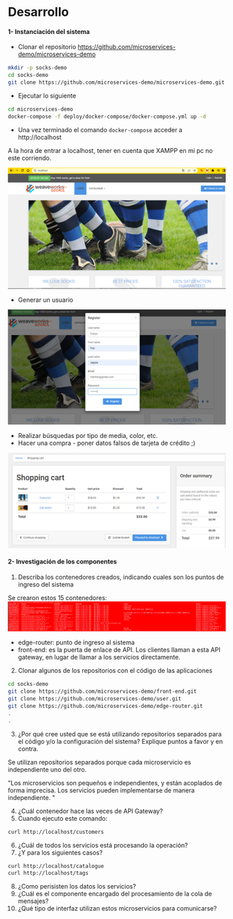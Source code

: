 # Desarrollo

#### 1- Instanciación del sistema
- Clonar el repositorio https://github.com/microservices-demo/microservices-demo
```bash
mkdir -p socks-demo
cd socks-demo
git clone https://github.com/microservices-demo/microservices-demo.git
```
- Ejecutar lo siguiente
```bash
cd microservices-demo
docker-compose -f deploy/docker-compose/docker-compose.yml up -d
```
- Una vez terminado el comando `docker-compose` acceder a http://localhost

A la hora de entrar a localhost, tener en cuenta que XAMPP en mi pc no este corriendo.

![1](/TP4/img/1.png)

- Generar un usuario

![1.1](/TP4/img/1.1.png)

- Realizar búsquedas por tipo de media, color, etc.
- Hacer una compra - poner datos falsos de tarjeta de crédito ;)

![1.2](/TP4/img/1.2.png)
#### 2- Investigación de los componentes
1. Describa los contenedores creados, indicando cuales son los puntos de ingreso del sistema

Se crearon estos 15 contenedores:
![2](/TP4/img/2.png)

- edge-router: punto de ingreso al sistema
- front-end: es la puerta de enlace de API. Los clientes llaman a esta API gateway, en lugar de llamar a los servicios directamente.

2. Clonar algunos de los repositorios con el código de las aplicaciones
```bash
cd socks-demo
git clone https://github.com/microservices-demo/front-end.git
git clone https://github.com/microservices-demo/user.git
git clone https://github.com/microservices-demo/edge-router.git
.
.
```
3. ¿Por qué cree usted que se está utilizando repositorios separados para el código y/o la configuración del sistema? Explique puntos a favor y en contra.

Se utilizan repositorios separados porque cada microservicio es independiente uno del otro.

"Los microservicios son pequeños e independientes, y están acoplados de forma imprecisa. Los servicios pueden implementarse de manera independiente. "

4. ¿Cuál contenedor hace las veces de API Gateway?
5. Cuando ejecuto este comando:
```bash
curl http://localhost/customers
```
6. ¿Cuál de todos los servicios está procesando la operación?
7. ¿Y para los siguientes casos?
```bash
curl http://localhost/catalogue
curl http://localhost/tags
```
8. ¿Como perisisten los datos los servicios?
9. ¿Cuál es el componente encargado del procesamiento de la cola de mensajes?
10. ¿Qué tipo de interfaz utilizan estos microservicios para comunicarse?